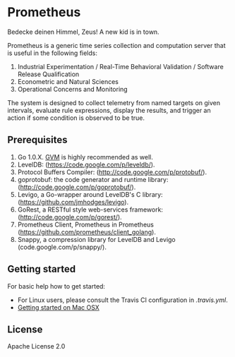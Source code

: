 # Prometheus

Bedecke deinen Himmel, Zeus!  A new kid is in town.

Prometheus is a generic time series collection and computation server that is
useful in the following fields:

1. Industrial Experimentation / Real-Time Behavioral Validation / Software Release Qualification
2. Econometric and Natural Sciences
3. Operational Concerns and Monitoring

The system is designed to collect telemetry from named targets on given
intervals, evaluate rule expressions, display the results, and trigger an
action if some condition is observed to be true.

## Prerequisites

  1. Go 1.0.X. [GVM](https://github.com/moovweb/gvm) is highly recommended as well.
  2. LevelDB: (https://code.google.com/p/leveldb/).
  3. Protocol Buffers Compiler: (http://code.google.com/p/protobuf/).
  4. goprotobuf: the code generator and runtime library: (http://code.google.com/p/goprotobuf/).
  5. Levigo, a Go-wrapper around LevelDB's C library: (https://github.com/jmhodges/levigo).
  6. GoRest, a RESTful style web-services framework: (http://code.google.com/p/gorest/).
  7. Prometheus Client, Prometheus in Prometheus (https://github.com/prometheus/client_golang).
  8. Snappy, a compression library for LevelDB and Levigo (code.google.com/p/snappy/).

## Getting started

For basic help how to get started:

  * For Linux users, please consult the Travis CI configuration in _.travis.yml_.
  * [Getting started on Mac OSX](documentation/guides/getting-started-osx.md)

## License

Apache License 2.0
